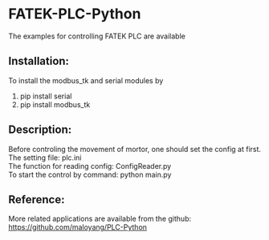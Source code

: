 # FATEK-PLC-Python
The examples for controlling FATEK PLC are available

## Installation:

To install the modbus_tk and serial modules by  

1. pip install serial  
2. pip install modbus_tk  

## Description:
Before controling the movement of mortor, one should set the config at first.  
The setting file: plc.ini  
The function for reading config: ConfigReader.py  
To start the control by command:  python main.py  

## Reference:
More related applications are available from the github:  
https://github.com/maloyang/PLC-Python  
